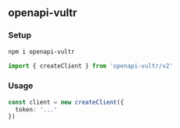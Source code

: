 ## openapi-vultr

### Setup

```bash
npm i openapi-vultr
```

```ts
import { createClient } from 'openapi-vultr/v2'
```

### Usage

```ts
const client = new createClient({
  token: '...'
})
```
